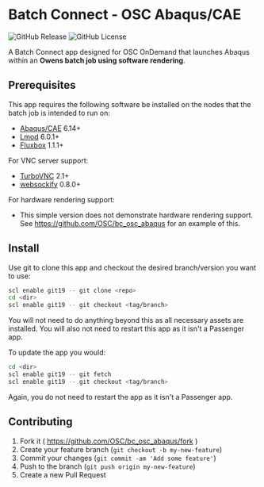 # Batch Connect - OSC Abaqus/CAE

![GitHub Release](https://img.shields.io/github/release/osc/bc_osc_abaqus.svg)
![GitHub License](https://img.shields.io/github/license/osc/bc_osc_abaqus.svg)

A Batch Connect app designed for OSC OnDemand that launches Abaqus within an
**Owens batch job using software rendering**.

## Prerequisites

This app requires the following software be installed on the nodes that the
batch job is intended to run on:

- [Abaqus/CAE](https://www.3ds.com/products-services/simulia/products/abaqus/abaquscae/) 6.14+
- [Lmod](https://www.tacc.utexas.edu/research-development/tacc-projects/lmod) 6.0.1+
- [Fluxbox](http://fluxbox.org/) 1.1.1+

For VNC server support:

- [TurboVNC](http://www.turbovnc.org/) 2.1+
- [websockify](https://github.com/novnc/websockify) 0.8.0+

For hardware rendering support:

- This simple version does not demonstrate hardware rendering support.
  See https://github.com/OSC/bc_osc_abaqus for an example of this.

## Install

Use git to clone this app and checkout the desired branch/version you want to
use:

```sh
scl enable git19 -- git clone <repo>
cd <dir>
scl enable git19 -- git checkout <tag/branch>
```

You will not need to do anything beyond this as all necessary assets are
installed. You will also not need to restart this app as it isn't a Passenger
app.

To update the app you would:

```sh
cd <dir>
scl enable git19 -- git fetch
scl enable git19 -- git checkout <tag/branch>
```

Again, you do not need to restart the app as it isn't a Passenger app.

## Contributing

1. Fork it ( https://github.com/OSC/bc_osc_abaqus/fork )
2. Create your feature branch (`git checkout -b my-new-feature`)
3. Commit your changes (`git commit -am 'Add some feature'`)
4. Push to the branch (`git push origin my-new-feature`)
5. Create a new Pull Request
